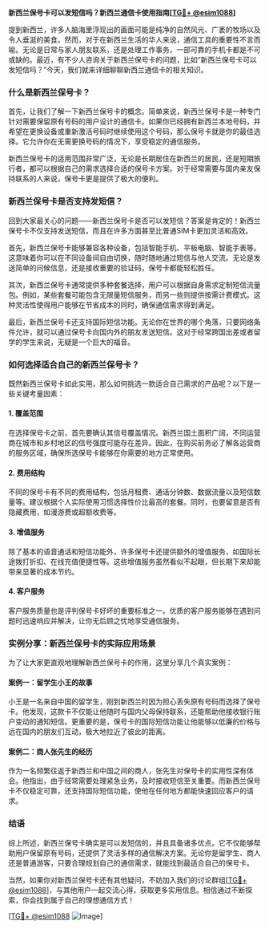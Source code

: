 **新西兰保号卡可以发短信吗？新西兰通信卡使用指南[[TG💪+ @esim1088](https://t.me/s/esim1088)]**

提到新西兰，许多人脑海里浮现出的画面可能是纯净的自然风光、广袤的牧场以及令人垂涎的美食。然而，对于在新西兰生活的华人来说，通信工具的重要性不言而喻。无论是日常与家人朋友联系，还是处理工作事务，一部可靠的手机卡都是不可或缺的。最近，有不少人咨询关于新西兰保号卡的问题，比如“新西兰保号卡可以发短信吗？”今天，我们就来详细聊聊新西兰通信卡的相关知识。

### 什么是新西兰保号卡？

首先，让我们了解一下新西兰保号卡的概念。简单来说，新西兰保号卡是一种专门针对需要保留原有号码的用户设计的通信卡。如果你已经拥有新西兰本地号码，并希望在更换设备或重新激活号码时继续使用这个号码，那么保号卡就是你的最佳选择。它允许你在无需更换号码的情况下，享受稳定的通信服务。

新西兰保号卡的适用范围非常广泛，无论是长期居住在新西兰的居民，还是短期旅行者，都可以根据自己的需求选择合适的保号卡方案。对于经常需要与国内亲友保持联系的人来说，保号卡更是提供了极大的便利。

### 新西兰保号卡是否支持发短信？

回到大家最关心的问题——新西兰保号卡是否可以发短信？答案是肯定的！新西兰保号卡不仅支持发送短信，而且在许多方面甚至比普通SIM卡更加灵活和高效。

首先，新西兰保号卡能够兼容各种设备，包括智能手机、平板电脑、智能手表等。这意味着你可以在不同设备间自由切换，随时随地通过短信与他人交流。无论是发送简单的问候信息，还是接收重要的验证码，保号卡都能轻松胜任。

其次，新西兰保号卡通常提供多种套餐选择，用户可以根据自身需求定制短信流量包。例如，某些套餐可能包含无限量短信服务，而另一些则提供按需计费模式。这种灵活性使得用户能够在节省成本的同时，确保通信需求得到满足。

最后，新西兰保号卡还支持国际短信功能。无论你在世界的哪个角落，只要网络条件允许，就可以通过保号卡向国内外的朋友发送短信。这对于经常跨国出差或者留学的学生来说，无疑是一个巨大的福音。

### 如何选择适合自己的新西兰保号卡？

既然新西兰保号卡如此实用，那么如何挑选一款适合自己需求的产品呢？以下是一些关键考量因素：

#### 1. **覆盖范围**
   在选择保号卡之前，首先要确认其信号覆盖情况。新西兰国土面积广阔，不同运营商在城市和乡村地区的信号强度可能存在差异。因此，在购买前务必了解各运营商的服务区域，确保所选保号卡能够在你需要的地方正常使用。

#### 2. **费用结构**
   不同的保号卡有不同的费用结构，包括月租费、通话分钟数、数据流量以及短信数量等。建议根据个人实际使用习惯选择性价比最高的套餐。同时，也要留意是否有隐藏费用，如漫游费或超额收费等。

#### 3. **增值服务**
   除了基本的语音通话和短信功能外，许多保号卡还提供额外的增值服务，如国际长途拨打折扣、在线充值便捷性等。这些增值服务虽然看似不起眼，但长期下来却能带来显著的成本节约。

#### 4. **客户服务**
   客户服务质量也是评判保号卡好坏的重要标准之一。优质的客户服务能够在遇到问题时迅速响应并解决，让你无后顾之忧地享受通信服务。

### 实例分享：新西兰保号卡的实际应用场景

为了让大家更直观地理解新西兰保号卡的作用，这里分享几个真实案例：

#### 案例一：留学生小王的故事
小王是一名来自中国的留学生，刚到新西兰时因为担心丢失原有号码而选择了保号卡。他发现，这款卡不仅能让他随时与国内父母保持联系，还能帮助他接收银行账户变动的通知短信。更重要的是，保号卡的国际短信功能让他能够以低廉的价格与远在国内的朋友们互动，极大地拉近了彼此的距离。

#### 案例二：商人张先生的经历
作为一名频繁往返于新西兰和中国之间的商人，张先生对保号卡的实用性深有体会。他指出，由于经常需要处理紧急业务，及时接收短信至关重要。而新西兰保号卡不仅稳定可靠，还支持国际短信功能，使他在任何地方都能快速回应客户的请求。

### 结语

综上所述，新西兰保号卡确实是可以发短信的，并且具备诸多优点。它不仅能够帮助用户保留原有号码，还提供了灵活多样的通信解决方案。无论你是留学生、商人还是普通游客，只要合理规划自己的通信需求，就能找到最适合自己的保号卡。

当然，如果你对新西兰保号卡还有其他疑问，不妨加入我们的讨论群组[[TG💪+ @esim1088](https://t.me/s/esim1088)]，与其他用户一起交流心得，获取更多实用信息。相信通过不断探索，你会找到属于自己的理想通信方式！

[[TG💪+ @esim1088](https://t.me/s/esim1088) ![Image](https://i.postimg.cc/4NQfJmqS/Snipaste-2025-05-13-00-14-12.png)]